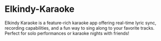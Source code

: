 # Elkindy-Karaoke
Elkindy Karaoke is a feature-rich karaoke app offering real-time lyric sync, recording capabilities, and a fun way to sing along to your favorite tracks. Perfect for solo performances or karaoke nights with friends!
